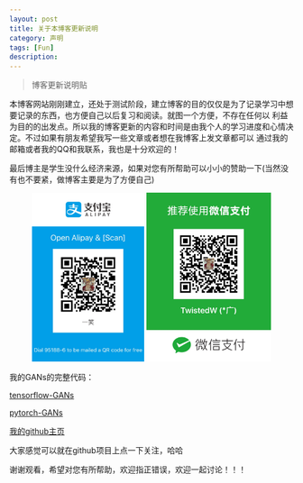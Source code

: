 ```yaml
---
layout: post
title: 关于本博客更新说明
category: 声明
tags: [Fun]
description: 
---
```


>博客更新说明贴

本博客网站刚刚建立，还处于测试阶段，建立博客的目的仅仅是为了记录学习中想要记录的东西，也方便自己以后复习和阅读。就图一个方便，不存在任何以
利益为目的的出发点。所以我的博客更新的内容和时间是由我个人的学习进度和心情决定。不过如果有朋友希望我写一些文章或者想在我博客上发文章都可以
通过我的邮箱或者我的QQ和我联系，我也是十分欢迎的！

最后博主是学生没什么经济来源，如果对您有所帮助可以小小的赞助一下(当然没有也不要紧，做博客主要是为了方便自己)

<p align="center">
    <img src = '/assets/img/social/Alipy.png' height = '300px'>
    <img src = '/assets/img/social/Wechat.png' height = '300px'>
</p>

我的GANs的完整代码：

[tensorflow-GANs](https://github.com/TwistedW/tensorflow-GANs)

[pytorch-GANs](https://github.com/TwistedW/pytorch-GANs)

[我的github主页](https://github.com/TwistedW)

大家感觉可以就在github项目上点一下关注，哈哈

谢谢观看，希望对您有所帮助，欢迎指正错误，欢迎一起讨论！！！